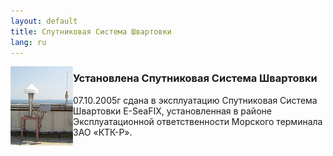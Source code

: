 ```yaml
---
layout: default
title: Спутниковая Система Швартовки
lang: ru
---
```

<img src="/images/sms.jpg" width="100" height="127" align="left" class="bleft" />

### Установлена Спутниковая Система Швартовки

07.10.2005г сдана в эксплуатацию Спутниковая Система Швартовки E-SeaFIX, установленная в районе Эксплуатационной ответственности Морского терминала ЗАО «КТК-Р».
